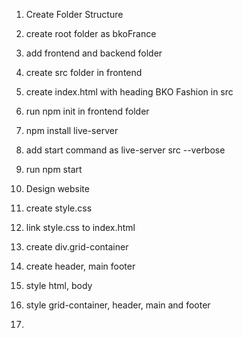 1. Create Folder Structure
  1. create root folder as bkoFrance
  2. add frontend and backend folder
  3. create src folder in frontend
  4. create index.html with heading BKO Fashion in src
  5. run npm init in frontend folder
  6. npm install live-server
  7. add start command as live-server src --verbose
  8. run npm start 

2. Design website
  1. create style.css
  2. link style.css to index.html
  3. create div.grid-container
  4. create header, main footer
  5. style html, body
  6. style grid-container, header, main and footer

  3.
